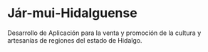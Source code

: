 # Jár-mui-Hidalguense
Desarrollo de Aplicación para la venta y promoción de la cultura y artesanías de regiones del estado de Hidalgo.
